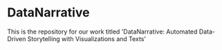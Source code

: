 # DataNarrative
This is the repository for our work titled 'DataNarrative:  Automated Data-Driven Storytelling  with Visualizations and Texts'
